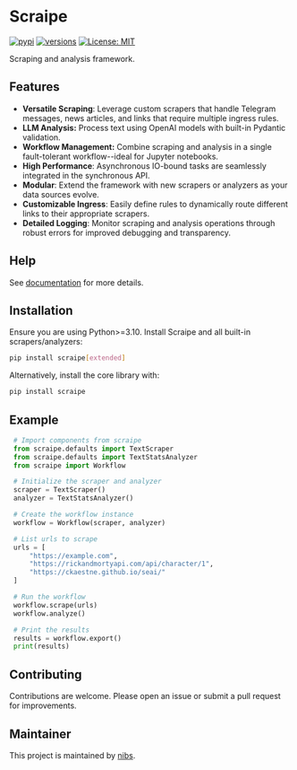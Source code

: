 # Scraipe
[![pypi](https://img.shields.io/pypi/v/scraipe.svg)](https://pypi.python.org/pypi/scraipe)
[![versions](https://img.shields.io/pypi/pyversions/scraipe.svg)](https://github.com/snpm/scraipe)
[![License: MIT](https://img.shields.io/badge/License-MIT-yellow.svg)](https://github.com/SnpM/scraipe/blob/main/LICENSE)

Scraping and analysis framework.

## Features
- **Versatile Scraping**: Leverage custom scrapers that handle Telegram messages, news articles, and links that require multiple ingress rules.
- **LLM Analysis:** Process text using OpenAI models with built-in Pydantic validation.
- **Workflow Management:** Combine scraping and analysis in a single fault-tolerant workflow--ideal for Jupyter notebooks.
- **High Performance**: Asynchronous IO-bound tasks are seamlessly integrated in the synchronous API.
- **Modular**: Extend the framework with new scrapers or analyzers as your data sources evolve.
- **Customizable Ingress**: Easily define rules to dynamically route different links to their appropriate scrapers.
- **Detailed Logging**: Monitor scraping and analysis operations through robust errors for improved debugging and transparency.

## Help

See [documentation](https://scraipe.readthedocs.io/en/latest/) for more details.

## Installation

Ensure you are using Python>=3.10. Install Scraipe and all built-in scrapers/analyzers:
```bash
pip install scraipe[extended]
```

Alternatively, install the core library with:
```bash
pip install scraipe
```

## Example

```python
 # Import components from scraipe
 from scraipe.defaults import TextScraper
 from scraipe.defaults import TextStatsAnalyzer
 from scraipe import Workflow

 # Initialize the scraper and analyzer
 scraper = TextScraper()
 analyzer = TextStatsAnalyzer()

 # Create the workflow instance
 workflow = Workflow(scraper, analyzer)

 # List urls to scrape
 urls = [
     "https://example.com",
     "https://rickandmortyapi.com/api/character/1",
     "https://ckaestne.github.io/seai/"
 ]

 # Run the workflow
 workflow.scrape(urls)
 workflow.analyze()

 # Print the results
 results = workflow.export()
 print(results)
 ```
   
## Contributing

Contributions are welcome. Please open an issue or submit a pull request for improvements.

## Maintainer
This project is maintained by [nibs](https://github.com/SnpM).
